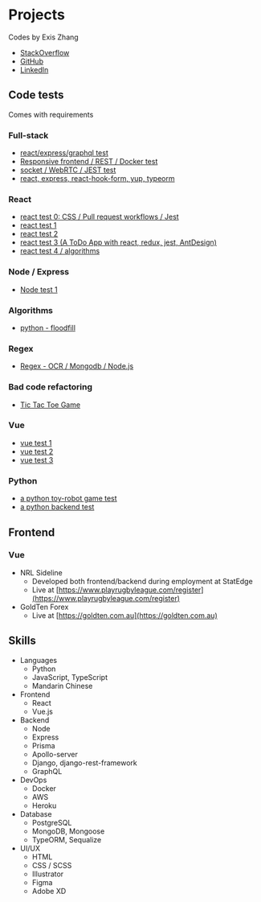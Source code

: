 Projects
=============================
Codes by Exis Zhang

* [StackOverflow](https://stackoverflow.com/users/10141817/exis-zhang)
* [GitHub](https://github.com/gotexis)
* [LinkedIn](https://www.linkedin.com/in/exis-zhang/)

## Code tests
Comes with requirements

### Full-stack
* [react/express/graphql test](https://github.com/gotexis/challenge-playt)
* [Responsive frontend / REST / Docker test](https://github.com/gotexis/challenge-whitech)
* [socket / WebRTC / JEST test](https://github.com/gotexis/challenge-cloudwave)
* [react, express, react-hook-form, yup, typeorm](https://github.com/gotexis/challenge-driva)

### React
* [react test 0: CSS / Pull request workflows / Jest](https://github.com/gotexis/challenge-qantas-insurance/pulls)
* [react test 1](https://github.com/gotexis/challenge-nextpractice)
* [react test 2](https://github.com/gotexis/test-sypht)
* [react test 3 (A ToDo App with react, redux, jest, AntDesign)](https://github.com/gotexis/test-pwc)
* [react test 4 / algorithms](https://github.com/gotexis/challenge-fx-calculator)


### Node / Express

* [Node test 1](https://github.com/gotexis/test-9)

### Algorithms
* [python - floodfill](https://github.com/gotexis/test-ssyba)

### Regex
* [Regex - OCR / Mongodb / Node.js](https://github.com/gotexis/test-pmg)

### Bad code refactoring
* [Tic Tac Toe Game](https://github.com/gotexis/test-xttt)


### Vue

* [vue test 1](https://github.com/gotexis/test-blinker)
* [vue test 2](https://github.com/gotexis/test-nnnco)
* [vue test 3](https://github.com/gotexis/test-ezypay)

### Python

* [a python toy-robot game test](https://github.com/gotexis/toy-robot)
* [a python backend test](https://github.com/gotexis/test-hivery)

## Frontend
### Vue

* NRL Sideline
    * Developed both frontend/backend during employment at StatEdge
    * Live at [https://www.playrugbyleague.com/register](https://www.playrugbyleague.com/register)
* GoldTen Forex
    * Live at [https://goldten.com.au](https://goldten.com.au)


## Skills
* Languages 
    * Python
    * JavaScript, TypeScript
    * Mandarin Chinese
* Frontend
    * React
    * Vue.js
* Backend
    * Node
    * Express
    * Prisma
    * Apollo-server
    * Django, django-rest-framework
    * GraphQL
* DevOps 
    * Docker
    * AWS
    * Heroku
* Database 
    * PostgreSQL
    * MongoDB, Mongoose
    * TypeORM, Sequalize
* UI/UX
    * HTML
    * CSS / SCSS
    * Illustrator
    * Figma
    * Adobe XD
